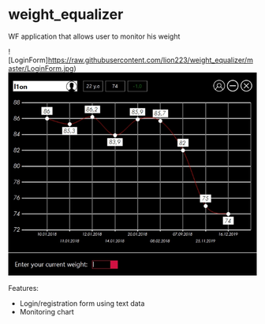 # weight_equalizer
WF application that allows user to monitor his weight 

![LoginForm]https://raw.githubusercontent.com/lion223/weight_equalizer/master/LoginForm.jpg)
![MainForm](https://raw.githubusercontent.com/lion223/weight_equalizer/master/MainForm.jpg)

Features:
- Login/registration form using text data
- Monitoring chart